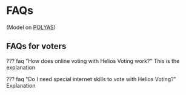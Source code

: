 # FAQs

(Model on [POLYAS](https://www.polyas.com/online-voting/support/faq)) 

## FAQs for voters

??? faq "How does online voting with Helios Voting work?"
    This is the explanation

??? faq "Do I need special internet skills to vote with Helios Voting?"
    Explanation